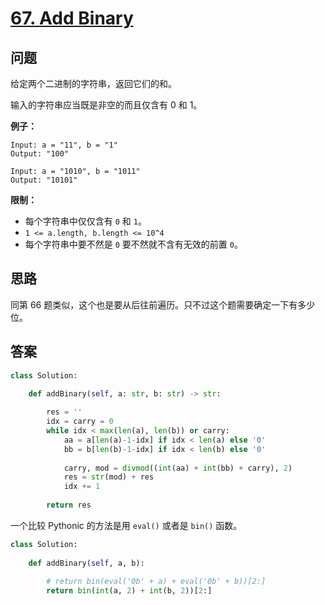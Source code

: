 # [67. Add Binary](https://leetcode.com/problems/add-binary/)

## 问题

给定两个二进制的字符串，返回它们的和。

输入的字符串应当既是非空的而且仅含有 0 和 1。

**例子：**

```
Input: a = "11", b = "1"
Output: "100"

Input: a = "1010", b = "1011"
Output: "10101"
```

**限制：**

- 每个字符串中仅仅含有 `0` 和 `1`。
- `1 <= a.length, b.length <= 10^4`
- 每个字符串中要不然是 `0` 要不然就不含有无效的前置 `0`。

## 思路

同第 66 题类似，这个也是要从后往前遍历。只不过这个题需要确定一下有多少位。


## 答案

```python
class Solution:
    
    def addBinary(self, a: str, b: str) -> str:

        res = ''
        idx = carry = 0
        while idx < max(len(a), len(b)) or carry:
            aa = a[len(a)-1-idx] if idx < len(a) else '0'
            bb = b[len(b)-1-idx] if idx < len(b) else '0'
            
            carry, mod = divmod((int(aa) + int(bb) + carry), 2)
            res = str(mod) + res 
            idx += 1
        
        return res
```

一个比较 Pythonic 的方法是用 `eval()` 或者是 `bin()` 函数。

```python 
class Solution:
  
    def addBinary(self, a, b):
      
        # return bin(eval('0b' + a) + eval('0b' + b))[2:]
        return bin(int(a, 2) + int(b, 2))[2:]
```

